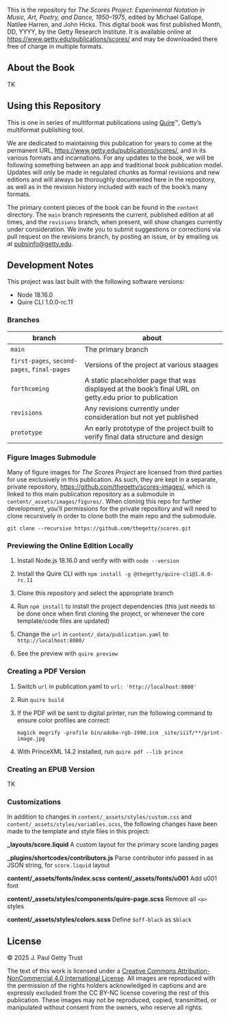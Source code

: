 This is the repository for *The Scores Project: Experimental Notation in Music, Art, Poetry, and Dance, 1950–1975*, edited by Michael Gallope, Natilee Harren, and John Hicks. This digital book was first published Month, DD, YYYY, by the Getty Research Institute. It is available online at https://www.getty.edu/publications/scores/ and may be downloaded there free of charge in multiple formats.

## About the Book

TK

## Using this Repository

This is one in series of multiformat publications using [Quire](http://quire.getty.edu)™, Getty’s multiformat publishing tool. 

We are dedicated to maintaining this publication for years to come at the permanent URL, https://www.getty.edu/publications/scores/, and in its various formats and incarnations. For any updates to the book, we will be following something between an app and traditional book publication model. Updates will only be made in regulated chunks as formal revisions and new editions and will always be thoroughly documented here in the repository, as well as in the revision history included with each of the book’s many formats.

The primary content pieces of the book can be found in the `content` directory. The `main` branch represents the current, published edition at all times, and the `revisions` branch, when present, will show changes currently under consideration. We invite you to submit suggestions or corrections via pull request on the revisions branch, by posting an issue, or by emailing us at [pubsinfo@getty.edu](mailto:pubsinfo@getty.edu).

## Development Notes

This project was last built with the following software versions:

- Node 18.16.0
- Quire CLI 1.0.0-rc.11

### Branches

| branch | about |
| --- | --- |
| `main` | The primary branch |
| `first-pages`, `second-pages`, `final-pages`| Versions of the project at various staages |
| `forthcoming` | A static placeholder page that was displayed at the book’s final URL on getty.edu prior to publication |
| `revisions` | Any revisions currently under consideration but not yet published |
| `prototype` | An early prototype of the project built to verify final data structure and design |

### Figure Images Submodule

Many of figure images for *The Scores Project* are licensed from third parties for use exclusively in this publication. As such, they are kept in a separate, private repository, https://github.com/thegetty/scores-images/, which is linked to this main publication repository as a submodule in `content/_assets/images/figures/`. When cloning this repo for further development, you’ll permissions for the private repository and will need to clone recursively in order to clone both the main repo and the submodule.

```
git clone --recursive https://github.com/thegetty/scores.git
```

### Previewing the Online Edition Locally

1. Install Node.js 18.16.0 and verify with with `node --version`

2. Install the Quire CLI with `npm install -g @thegetty/quire-cli@1.0.0-rc.11`

3. Clone this repository and select the appropriate branch

4. Run `npm install` to install the project dependencies (this just needs to be done once when first cloning the project, or whenever the core template/code files are updated)

5. Change the `url` in `content/_data/publication.yaml` to `http://localhost:8080/`

6. See the preview with `quire preview`

### Creating a PDF Version

1. Switch `url` in publication.yaml to `url: 'http://localhost:8080'`

2. Run `quire build`

3. If the PDF will be sent to digital printer, run the following command to ensure color profiles are correct:

    ```
    magick mogrify -profile bin/adobe-rgb-1998.icm _site/iiif/**/print-image.jpg
    ```

4. With PrinceXML 14.2 installed, run `quire pdf --lib prince`

### Creating an EPUB Version

TK

### Customizations

In addition to changes in `content/_assets/styles/custom.css` and `content/_assets/styles/variables.scss`, the following changes have been made to the template and style files in this project:

**_layouts/score.liquid**
A custom layout for the primary score landing pages

**_plugins/shortcodes/contributors.js**
Parse contributor info passed in as JSON string, for `score.liquid` layout

**content/_assets/fonts/index.scss**
**content/_assets/fonts/u001**
Add u001 font

**content/_assets/styles/components/quire-page.scss**
Remove all `<a>` styles

**content/_assets/styles/colors.scss**
Define `$off-black` as `$black`

## License

© 2025 J. Paul Getty Trust

The text of this work is licensed under a <a href="https://creativecommons.org/licenses/by-nc/4.0/" target="_blank" rel="license">Creative Commons Attribution-NonCommercial 4.0 International License</a>. All images are reproduced with the permission of the rights holders acknowledged in captions and are expressly excluded from the CC BY-NC license covering the rest of this publication. These images may not be reproduced, copied, transmitted, or manipulated without consent from the owners, who reserve all rights. 